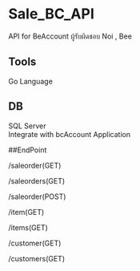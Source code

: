 # Sale_BC_API

API for BeAccount 
ผู้รับผิดชอบ Noi , Bee

## Tools 
Go Language 

## DB 
SQL Server  
Integrate with bcAccount Application 

##EndPoint
  
/saleorder(GET)

/saleorders(GET)

/saleorder(POST)   

/item(GET)

/items(GET)

/customer(GET)

/customers(GET)



